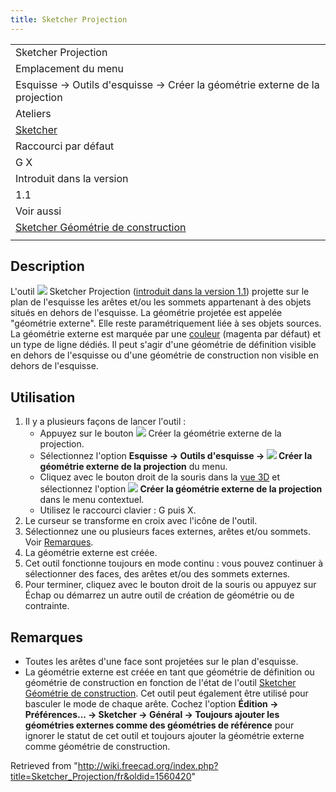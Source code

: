 ```yaml
---
title: Sketcher Projection
---
```

|  |
| --- |
| Sketcher Projection |
| Emplacement du menu |
| Esquisse → Outils d'esquisse → Créer la géométrie externe de la projection |
| Ateliers |
| [Sketcher](/Sketcher_Workbench/fr "Sketcher Workbench/fr") |
| Raccourci par défaut |
| G X |
| Introduit dans la version |
| 1.1 |
| Voir aussi |
| [Sketcher Géométrie de construction](/Sketcher_ToggleConstruction/fr "Sketcher ToggleConstruction/fr") |
|  |

## Description

L'outil ![](/images/Sketcher_Projection.svg) Sketcher Projection ([introduit dans la version 1.1](/Release_notes_1.1/fr "Release notes 1.1/fr")) projette sur le plan de l'esquisse les arêtes et/ou les sommets appartenant à des objets situés en dehors de l'esquisse. La géométrie projetée est appelée "géométrie externe". Elle reste paramétriquement liée à ses objets sources. La géométrie externe est marquée par une [couleur](/Sketcher_Preferences/fr#Apparence "Sketcher Preferences/fr") (magenta par défaut) et un type de ligne dédiés. Il peut s'agir d'une géométrie de définition visible en dehors de l'esquisse ou d'une géométrie de construction non visible en dehors de l'esquisse.

## Utilisation

1. Il y a plusieurs façons de lancer l'outil :
   * Appuyez sur le bouton ![](/images/Sketcher_Projection.svg) Créer la géométrie externe de la projection.
   * Sélectionnez l'option **Esquisse → Outils d'esquisse → ![](/images/Sketcher_Projection.svg) Créer la géométrie externe de la projection** du menu.
   * Cliquez avec le bouton droit de la souris dans la [vue 3D](/3D_view/fr "3D view/fr") et sélectionnez l'option **![](/images/Sketcher_Projection.svg) Créer la géométrie externe de la projection** dans le menu contextuel.
   * Utilisez le raccourci clavier : G puis X.
2. Le curseur se transforme en croix avec l'icône de l'outil.
3. Sélectionnez une ou plusieurs faces externes, arêtes et/ou sommets. Voir [Remarques](#Remarques).
4. La géométrie externe est créée.
5. Cet outil fonctionne toujours en mode continu : vous pouvez continuer à sélectionner des faces, des arêtes et/ou des sommets externes.
6. Pour terminer, cliquez avec le bouton droit de la souris ou appuyez sur Échap ou démarrez un autre outil de création de géométrie ou de contrainte.

## Remarques

* Toutes les arêtes d'une face sont projetées sur le plan d'esquisse.
* La géométrie externe est créée en tant que géométrie de définition ou géométrie de construction en fonction de l'état de l'outil [Sketcher Géométrie de construction](/Sketcher_ToggleConstruction/fr "Sketcher ToggleConstruction/fr"). Cet outil peut également être utilisé pour basculer le mode de chaque arête. Cochez l'option **Édition → Préférences... → Sketcher → Général → Toujours ajouter les géométries externes comme des géométries de référence** pour ignorer le statut de cet outil et toujours ajouter la géométrie externe comme géométrie de construction.

Retrieved from "<http://wiki.freecad.org/index.php?title=Sketcher_Projection/fr&oldid=1560420>"